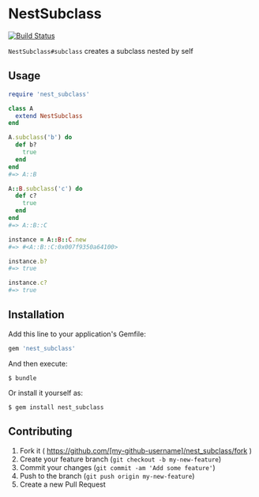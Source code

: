 # NestSubclass

[![Build Status](https://travis-ci.org/hoshinotsuyoshi/nest_subclass.svg)](https://travis-ci.org/hoshinotsuyoshi/nest_subclass)

`NestSubclass#subclass` creates a subclass nested by self

## Usage

```ruby
require 'nest_subclass'

class A
  extend NestSubclass
end

A.subclass('b') do
  def b?
    true
  end
end
#=> A::B

A::B.subclass('c') do
  def c?
    true
  end
end
#=> A::B::C

instance = A::B::C.new
#=> #<A::B::C:0x007f9350a64100>

instance.b?
#=> true

instance.c?
#=> true

```

## Installation

Add this line to your application's Gemfile:

```ruby
gem 'nest_subclass'
```

And then execute:

    $ bundle

Or install it yourself as:

    $ gem install nest_subclass

## Contributing

1. Fork it ( https://github.com/[my-github-username]/nest_subclass/fork )
2. Create your feature branch (`git checkout -b my-new-feature`)
3. Commit your changes (`git commit -am 'Add some feature'`)
4. Push to the branch (`git push origin my-new-feature`)
5. Create a new Pull Request
